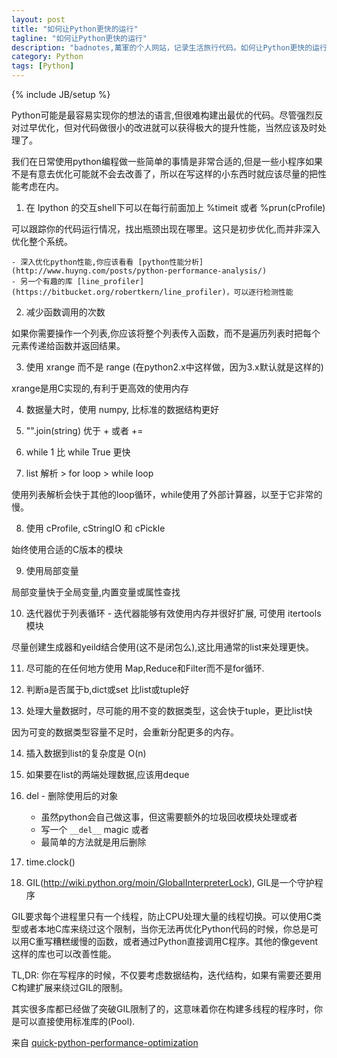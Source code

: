 ```yaml
---
layout: post
title: "如何让Python更快的运行"
tagline: "如何让Python更快的运行"
description: "badnotes,萬軍的个人网站，记录生活旅行代码。如何让Python更快的运行"
category: Python
tags: [Python]
---
```

{% include JB/setup %}

Python可能是最容易实现你的想法的语言,但很难构建出最优的代码。尽管强烈反对过早优化，但对代码做很小的改进就可以获得极大的提升性能，当然应该及时处理了。

我们在日常使用python编程做一些简单的事情是非常合适的,但是一些小程序如果不是有意去优化可能就不会去改善了，所以在写这样的小东西时就应该尽量的把性能考虑在内。

1. 在 Ipython 的交互shell下可以在每行前面加上 %timeit 或者 %prun(cProfile)

 可以跟踪你的代码运行情况，找出瓶颈出现在哪里。这只是初步优化,而并非深入优化整个系统。

	- 深入优化python性能,你应该看看 [python性能分析](http://www.huyng.com/posts/python-performance-analysis/)
	- 另一个有趣的库 [line_profiler](https://bitbucket.org/robertkern/line_profiler)，可以逐行检测性能

2. 减少函数调用的次数

 如果你需要操作一个列表,你应该将整个列表传入函数，而不是遍历列表时把每个元素传递给函数并返回结果。

3. 使用 xrange 而不是 range (在python2.x中这样做，因为3.x默认就是这样的)

 xrange是用C实现的,有利于更高效的使用内存

4. 数据量大时，使用 numpy, 比标准的数据结构更好

5. "".join(string) 优于 + 或者 +=

6. while 1 比 while True 更快

7. list 解析 > for loop > while loop

 使用列表解析会快于其他的loop循环，while使用了外部计算器，以至于它非常的慢。

8. 使用 cProfile, cStringIO 和 cPickle

 始终使用合适的C版本的模块

9. 使用局部变量

 局部变量快于全局变量,内置变量或属性查找

10. 迭代器优于列表循环 - 迭代器能够有效使用内存并很好扩展, 可使用 itertools 模块

 尽量创建生成器和yeild结合使用(这不是闭包么),这比用通常的list来处理更快。

11. 尽可能的在任何地方使用 Map,Reduce和Filter而不是for循环.

12. 判断a是否属于b,dict或set 比list或tuple好

13. 处理大量数据时，尽可能的用不变的数据类型，这会快于tuple，更比list快

 因为可变的数据类型容量不足时，会重新分配更多的内存。

14. 插入数据到list的复杂度是 O(n)

15. 如果要在list的两端处理数据,应该用deque

16. del - 删除使用后的对象
    - 虽然python会自己做这事，但这需要额外的垃圾回收模块处理或者
    - 写一个 ```__del__``` magic 或者
    - 最简单的方法就是用后删除

17. time.clock()

18. GIL(http://wiki.python.org/moin/GlobalInterpreterLock), GIL是一个守护程序

 GIL要求每个进程里只有一个线程，防止CPU处理大量的线程切换。可以使用C类型或者本地C库来绕过这个限制，当你无法再优化Python代码的时候，你总是可以用C重写糟糕缓慢的函数，或者通过Python直接调用C程序。其他的像gevent这样的库也可以改善性能。

 TL,DR: 你在写程序的时候，不仅要考虑数据结构，迭代结构，如果有需要还要用C构建扩展来绕过GIL的限制。

 其实很多库都已经做了突破GIL限制了的，这意味着你在构建多线程的程序时，你是可以直接使用标准库的(Pool).

来自 [quick-python-performance-optimization](http://infiniteloop.in/blog/quick-python-performance-optimization-part-ii/)